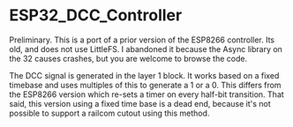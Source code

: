 # ESP32_DCC_Controller

Preliminary.  This is a port of a prior version of the ESP8266 controller.
Its old, and does not use LittleFS.
I abandoned it because the Async library on the 32 causes crashes, but you are welcome to browse the code.

The DCC signal is generated in the layer 1 block.  It works based on a fixed timebase and uses multiples of this to generate a 1 or a 0.
This differs from the ESP8266 version which re-sets a timer on every half-bit transition.
That said, this version using a fixed time base is a dead end, because it's not possible to support a railcom cutout using this method.
